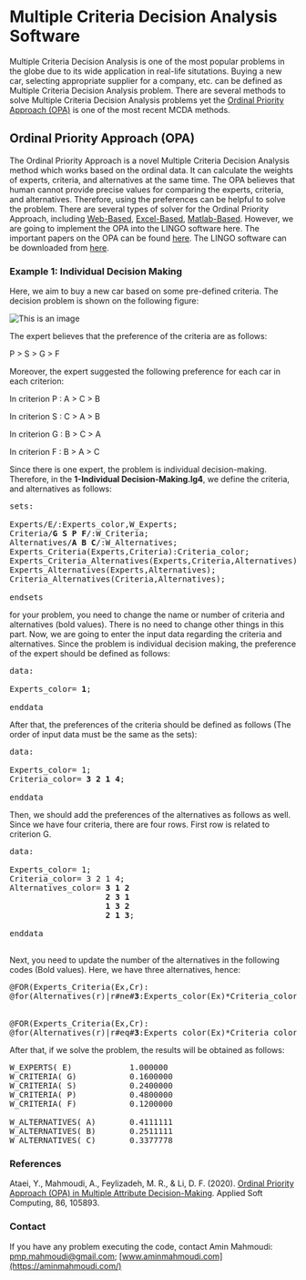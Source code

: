 
# Multiple Criteria Decision Analysis Software
Multiple Criteria Decision Analysis is one of the most popular problems in the globe due to its wide application in real-life situtations. Buying a new car, selecting appropriate supplier for a company, etc. can be defined as Multiple Criteria Decision Analysis problem. There are several methods to solve Multiple Criteria Decision Analysis problems yet the [Ordinal Priority Approach (OPA)](https://ordinalpriorityapproach.com/) is one of the most recent MCDA methods. 

## Ordinal Priority Approach (OPA)

The Ordinal Priority Approach is a novel Multiple Criteria Decision Analysis method which works based on the ordinal data. It can calculate the weights of experts, criteria, and alternatives at the same time. The OPA believes that human cannot provide precise values for comparing the experts, criteria, and alternatives. Therefore, using the preferences can be helpful to solve the problem. There are several types of solver for the Ordinal Priority Approach, including [Web-Based](https://ordinalpriorityapproach.com/opasolver.html), [Excel-Based](https://zenodo.org/record/4453887), [Matlab-Based](https://www.mathworks.com/matlabcentral/fileexchange/106890-opa-solver-a-solver-for-multi-criteria-decision-analysis). However, we are going to implement the OPA into the LINGO software here. The important papers on the OPA can be found [here](https://ordinalpriorityapproach.com/index.php?s=2-opa-papers). The LINGO software can be downloaded from [here](https://www.lindo.com/lindoforms/downlingo.html).  

### Example 1: Individual Decision Making
Here, we aim to buy a new car based on some pre-defined criteria. The decision problem is shown on the following figure:

![This is an image](https://ordinalpriorityapproach.com/images/7.jpg)

The expert believes that the preference of the criteria are as follows:

P > S > G > F

Moreover, the expert suggested the following preference for each car in each criterion:

In criterion P : A > C > B

In criterion S : C > A > B

In criterion G : B > C > A

In criterion F : B > A > C

Since there is one expert, the problem is individual decision-making. Therefore, in the **1-Individual Decision-Making.lg4**, we define the criteria, and alternatives as follows:

<pre>
sets:

Experts/E/:Experts_color,W_Experts;
Criteria/<b>G S P F</b>/:W_Criteria;
Alternatives/<b>A B C</b>/:W_Alternatives;
Experts_Criteria(Experts,Criteria):Criteria_color;
Experts_Criteria_Alternatives(Experts,Criteria,Alternatives):Alternatives_color,W;
Experts_Alternatives(Experts,Alternatives);
Criteria_Alternatives(Criteria,Alternatives);

endsets
</pre>
for your problem, you need to change the name or number of criteria and alternatives (bold values). There is no need to change other things in this part. Now, we are going to enter the input data regarding the criteria and alternatives.
Since the problem is individual decision making, the preference of the expert should be defined as follows: 

<pre>
data:

Experts_color= <b>1</b>;

enddata
</pre>

After that, the preferences of the criteria should be defined as follows (The order of input data must be the same as the sets):

<pre>
data:

Experts_color= 1;
Criteria_color= <b>3 2 1 4</b>;

enddata
</pre>

Then, we should add the preferences of the alternatives as follows as well. Since we have four criteria, there are four rows. First row is related to criterion G.

<pre>
data:

Experts_color= 1;
Criteria_color= 3 2 1 4;
Alternatives_color= <b>3 1 2 
                    2 3 1
                    1 3 2
                    2 1 3</b>;

enddata

</pre>

Next, you need to update the number of the alternatives in the following codes (Bold values). Here, we have three alternatives, hence:

<pre>
@FOR(Experts_Criteria(Ex,Cr):
@for(Alternatives(r)|r#ne#<b>3</b>:Experts_color(Ex)*Criteria_color(Ex,Cr)*r*(W(Ex,Cr,Alternatives_color(Ex,Cr,r))-W(Ex,Cr,(Alternatives_color(Ex,Cr,r+1))))>=Z));


@FOR(Experts_Criteria(Ex,Cr):
@for(Alternatives(r)|r#eq#<b>3</b>:Experts_color(Ex)*Criteria_color(Ex,Cr)*r*(W(Ex,Cr,Alternatives_color(Ex,Cr,r)))>=Z));
</pre>

After that, if we solve the problem, the results will be obtained as follows:

<pre>
W_EXPERTS( E)            1.000000            
W_CRITERIA( G)           0.1600000            
W_CRITERIA( S)           0.2400000           
W_CRITERIA( P)           0.4800000           
W_CRITERIA( F)           0.1200000            

W_ALTERNATIVES( A)       0.4111111           
W_ALTERNATIVES( B)       0.2511111           
W_ALTERNATIVES( C)       0.3377778           
</pre>

### References

Ataei, Y., Mahmoudi, A., Feylizadeh, M. R., & Li, D. F. (2020). [Ordinal Priority Approach (OPA) in Multiple Attribute Decision-Making](https://doi.org/10.1016/j.asoc.2019.105893). Applied Soft Computing, 86, 105893.

### Contact

If you have any problem executing the code, contact Amin Mahmoudi: pmp.mahmoudi@gmail.com; [www.aminmahmoudi.com](https://aminmahmoudi.com/)
